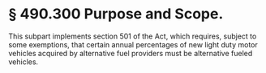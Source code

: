 # § 490.300   Purpose and Scope.

This subpart implements section 501 of the Act, which requires, subject to some exemptions, that certain annual percentages of new light duty motor vehicles acquired by alternative fuel providers must be alternative fueled vehicles. 




